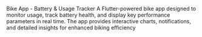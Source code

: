 Bike App - Battery & Usage Tracker
A Flutter-powered bike app designed to monitor usage, track battery health, and display key performance parameters in real time. The app provides interactive charts, notifications, and detailed insights for enhanced biking efficiency
